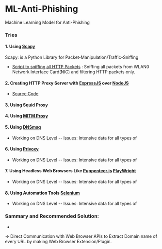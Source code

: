 # ML-Anti-Phishing
Machine Learning Model for Anti-Phishing

### Tries

#### 1. Using [Scapy](https://scapy.net)
Scapy: is a Python Library for Packet-Manipulation/Traffic-Sniffing
- [Script to sniffing all HTTP Packets](./HTTP-Sniffer.py) : Sniffing all packets from WLAN0 Network Interface Card(NIC) and filtering HTTP packets only.

#### 2. Creating HTTP Proxy Server with [ExpressJS](http://expressjs.com) over [NodeJS](https://nodejs.org/en)
- [Source Code](./proxy.js)

#### 3. Using [Squid Proxy](http://www.squid-cache.org)

#### 4. Using [MITM Proxy](https://mitmproxy.org)

#### 5. Using [DNSmsq](http://www.thekelleys.org.uk/dnsmasq/doc.html)
- Working on DNS Level
-- Issues: Intensive data for all types of

#### 6. Using [Privoxy](https://www.privoxy.org)
- Working on DNS Level
-- Issues: Intensive data for all types of


#### 7. Using Headless Web Browsers Like [Puppenteer.js](https://pptr.dev) [PlayWright](https://playwright.dev)
- Working on DNS Level
-- Issues: Intensive data for all types of


#### 8. Using Automation Tools [Selenium](https://www.selenium.dev)
- Working on DNS Level
-- Issues: Intensive data for all types of


### Sammary and Recommended Solution:
- 
=> Direct Communication with Web Browser APIs to Extract Domain name of every URL by making Web Browser Extension/Plugin.
